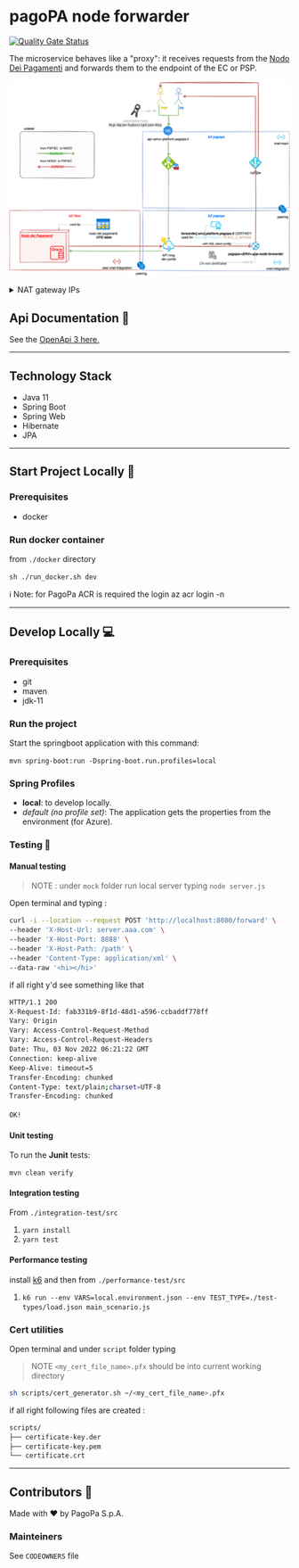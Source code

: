 # pagoPA node forwarder 

[![Quality Gate Status](https://sonarcloud.io/api/project_badges/measure?project=TODO-set-your-id&metric=alert_status)](https://sonarcloud.io/dashboard?id=TODO-set-your-id)

The microservice behaves like a "proxy": it receives requests from the [Nodo Dei Pagamenti](https://github.com/pagopa/pagopa-nodo4-nodo-dei-pagamenti)  and forwards them to the endpoint of the EC or PSP.

![infra-fowarder-pagopa](docs/img/fowarder-pagopa.drawio.png)
<details>
  <summary>NAT gateway IPs</summary>

### Outbound pagopa-natgw ips
- UAT env `20.56.27.220`
- PROD env 🚧  

</details>

## Api Documentation 📖
See the [OpenApi 3 here.](https://editor.swagger.io/?url=https://raw.githubusercontent.com/pagopa/pagopa-node-forwarder/main/openapi/openapi.json)


---

## Technology Stack
- Java 11
- Spring Boot
- Spring Web
- Hibernate
- JPA
---

## Start Project Locally 🚀

### Prerequisites
- docker

### Run docker container
from `./docker` directory

`sh ./run_docker.sh dev`

ℹ️ Note: for PagoPa ACR is required the login az acr login -n <acr-name>

---

## Develop Locally 💻

### Prerequisites
- git
- maven
- jdk-11

### Run the project

Start the springboot application with this command:

`mvn spring-boot:run -Dspring-boot.run.profiles=local`



### Spring Profiles

- **local**: to develop locally.
- _default (no profile set)_: The application gets the properties from the environment (for Azure).


### Testing 🧪

#### Manual testing

> NOTE : under `mock` folder run local server typing `node server.js`

Open terminal and typing : 
```sh
curl -i --location --request POST 'http://localhost:8080/forward' \
--header 'X-Host-Url: server.aaa.com' \
--header 'X-Host-Port: 8888' \
--header 'X-Host-Path: /path' \
--header 'Content-Type: application/xml' \
--data-raw '<hi></hi>'
```

if all right y'd see something like that 

```sh
HTTP/1.1 200
X-Request-Id: fab331b9-8f1d-48d1-a596-ccbaddf778ff
Vary: Origin
Vary: Access-Control-Request-Method
Vary: Access-Control-Request-Headers
Date: Thu, 03 Nov 2022 06:21:22 GMT
Connection: keep-alive
Keep-Alive: timeout=5
Transfer-Encoding: chunked
Content-Type: text/plain;charset=UTF-8
Transfer-Encoding: chunked

OK!
```


#### Unit testing
To run the **Junit** tests:

`mvn clean verify`

#### Integration testing
From `./integration-test/src`

1. `yarn install`
2. `yarn test`

#### Performance testing
install [k6](https://k6.io/) and then from `./performance-test/src`

1. `k6 run --env VARS=local.environment.json --env TEST_TYPE=./test-types/load.json main_scenario.js`


### Cert utilities

Open terminal and under `script` folder typing

> NOTE `<my_cert_file_name>.pfx` should be into current working directory
```sh
sh scripts/cert_generator.sh ~/<my_cert_file_name>.pfx
```

if all right following files are created : 

```sh
scripts/
├── certificate-key.der
├── certificate-key.pem
└── certificate.crt
```

---

## Contributors 👥
Made with ❤️ by PagoPa S.p.A.

### Mainteiners
See `CODEOWNERS` file
